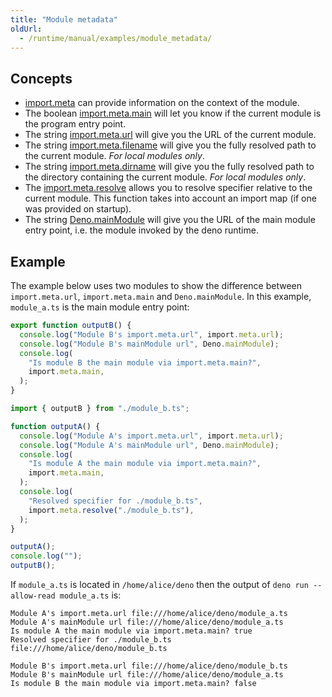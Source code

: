 ```yaml
---
title: "Module metadata"
oldUrl:
  - /runtime/manual/examples/module_metadata/
---
```


## Concepts

- [import.meta](https://developer.mozilla.org/en-US/docs/Web/JavaScript/Reference/Statements/import.meta)
  can provide information on the context of the module.
- The boolean
  [import.meta.main](https://docs.deno.com/api/web/~/ImportMeta#property_main)
  will let you know if the current module is the program entry point.
- The string
  [import.meta.url](https://docs.deno.com/api/web/~/ImportMeta#property_url)
  will give you the URL of the current module.
- The string
  [import.meta.filename](https://docs.deno.com/api/web/~/ImportMeta#property_filename)
  will give you the fully resolved path to the current module. _For local
  modules only_.
- The string
  [import.meta.dirname](https://docs.deno.com/api/web/~/ImportMeta#property_dirname)
  will give you the fully resolved path to the directory containing the current
  module. _For local modules only_.
- The
  [import.meta.resolve](https://docs.deno.com/api/web/~/ImportMeta#property_resolve)
  allows you to resolve specifier relative to the current module. This function
  takes into account an import map (if one was provided on startup).
- The string [Deno.mainModule](https://docs.deno.com/api/deno/~/Deno.mainModule)
  will give you the URL of the main module entry point, i.e. the module invoked
  by the deno runtime.

## Example

The example below uses two modules to show the difference between
`import.meta.url`, `import.meta.main` and `Deno.mainModule`. In this example,
`module_a.ts` is the main module entry point:

```ts title="module_b.ts"
export function outputB() {
  console.log("Module B's import.meta.url", import.meta.url);
  console.log("Module B's mainModule url", Deno.mainModule);
  console.log(
    "Is module B the main module via import.meta.main?",
    import.meta.main,
  );
}
```

```ts title="module_a.ts"
import { outputB } from "./module_b.ts";

function outputA() {
  console.log("Module A's import.meta.url", import.meta.url);
  console.log("Module A's mainModule url", Deno.mainModule);
  console.log(
    "Is module A the main module via import.meta.main?",
    import.meta.main,
  );
  console.log(
    "Resolved specifier for ./module_b.ts",
    import.meta.resolve("./module_b.ts"),
  );
}

outputA();
console.log("");
outputB();
```

If `module_a.ts` is located in `/home/alice/deno` then the output of
`deno run --allow-read module_a.ts` is:

```console
Module A's import.meta.url file:///home/alice/deno/module_a.ts
Module A's mainModule url file:///home/alice/deno/module_a.ts
Is module A the main module via import.meta.main? true
Resolved specifier for ./module_b.ts file:///home/alice/deno/module_b.ts

Module B's import.meta.url file:///home/alice/deno/module_b.ts
Module B's mainModule url file:///home/alice/deno/module_a.ts
Is module B the main module via import.meta.main? false
```
